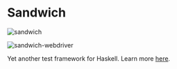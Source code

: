 
# Sandwich

![sandwich](https://github.com/codedownio/sandwich/workflows/sandwich/badge.svg)

![sandwich-webdriver](https://github.com/codedownio/sandwich/workflows/sandwich-webdriver/badge.svg)

Yet another test framework for Haskell. Learn more [here](https://codedownio.github.io/sandwich/).
